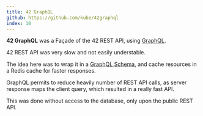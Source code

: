 ```yaml
---
title: 42 GraphQL
github: https://github.com/kube/42graphql
index: 10
---
```


**42 GraphQL** was a Façade of the 42 REST API, using [GraphQL](http://graphql.org/).

42 REST API was very slow and not easily understable.

The idea here was to wrap it in a [GraphQL Schema](https://github.com/kube/42GraphQL/tree/master/src/Schema), and cache resources in a Redis cache for faster responses.

GraphQL permits to reduce heavily number of REST API calls, as server response maps the client query, which resulted in a really fast API.

This was done without access to the database, only upon the public REST API.
